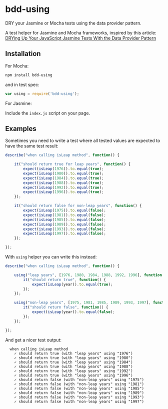 bdd-using
=========

DRY your Jasmine or Mocha tests using the data provider pattern.

A test helper for Jasmine and Mocha frameworks, inspired by this article: [DRYing Up Your JavaScript Jasmine Tests With the Data Provider Pattern](http://blog.jphpsf.com/2012/08/30/drying-up-your-javascript-jasmine-tests)

## Installation

For Mocha:

```sh
npm install bdd-using
```

and in test spec:

```js
var using = require('bdd-using');
```

For Jasmine:

Include the `index.js` script on your page.

## Examples

Sometimes you need to write a test where all tested values are expected to have the same test result:

```js
describe("when calling isLeap method", function() {

	it("should return true for leap years", function() {
		expect(isLeap(1976)).to.equal(true);
		expect(isLeap(1980)).to.equal(true);
		expect(isLeap(1984)).to.equal(true);
		expect(isLeap(1988)).to.equal(true);
		expect(isLeap(1992)).to.equal(true);
		expect(isLeap(1996)).to.equal(true);
	});

	it("should return false for non-leap years", function() {
		expect(isLeap(1975)).to.equal(false);
		expect(isLeap(1981)).to.equal(false);
		expect(isLeap(1985)).to.equal(false);
		expect(isLeap(1989)).to.equal(false);
		expect(isLeap(1993)).to.equal(false);
		expect(isLeap(1997)).to.equal(false);
	});	

});

```

With `using` helper you can write this instead:

```js
describe("when calling isLeap method", function() {

	using("leap years", [1976, 1980, 1984, 1988, 1992, 1996], function(year) {
		it("should return true", function() {
			expect(isLeap(year)).to.equal(true);
		});
	});

	using("non-leap years", [1975, 1981, 1985, 1989, 1993, 1997], function(year) {
		it("should return false", function() {
			expect(isLeap(year)).to.equal(false);
		});
	});

});
```

And get a nicer test output:

```
  when calling isLeap method
    ✓ should return true (with "leap years" using "1976") 
    ✓ should return true (with "leap years" using "1980") 
    ✓ should return true (with "leap years" using "1984") 
    ✓ should return true (with "leap years" using "1988") 
    ✓ should return true (with "leap years" using "1992") 
    ✓ should return true (with "leap years" using "1996") 
    ✓ should return false (with "non-leap years" using "1975") 
    ✓ should return false (with "non-leap years" using "1981") 
    ✓ should return false (with "non-leap years" using "1985") 
    ✓ should return false (with "non-leap years" using "1989") 
    ✓ should return false (with "non-leap years" using "1993") 
    ✓ should return false (with "non-leap years" using "1997")
```    
